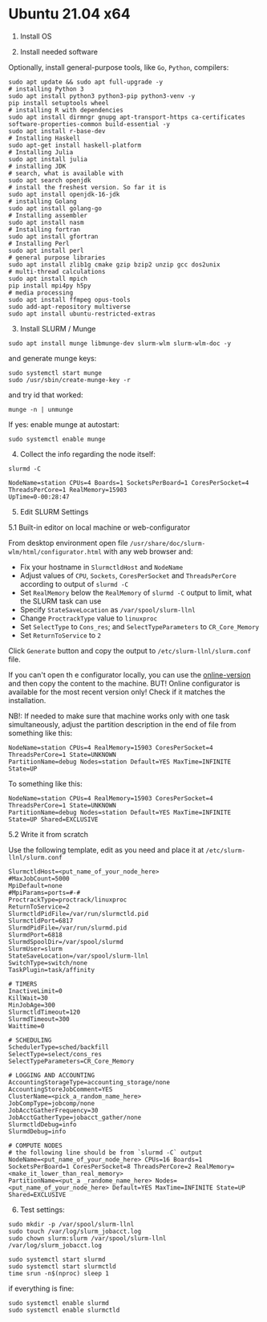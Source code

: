 # Ubuntu 21.04 x64
1. Install OS

2. Install needed software

  Optionally, install general-purpose tools, like `Go`, `Python`, compilers:

  ```
  sudo apt update && sudo apt full-upgrade -y
  # installing Python 3
  sudo apt install python3 python3-pip python3-venv -y
  pip install setuptools wheel
  # installing R with dependencies
  sudo apt install dirmngr gnupg apt-transport-https ca-certificates software-properties-common build-essential -y
  sudo apt install r-base-dev
  # Installing Haskell
  sudo apt-get install haskell-platform
  # Installing Julia
  sudo apt install julia
  # installing JDK
  # search, what is available with
  sudo apt search openjdk
  # install the freshest version. So far it is
  sudo apt install openjdk-16-jdk
  # installing Golang
  sudo apt install golang-go
  # Installing assembler
  sudo apt install nasm
  # Installing fortran
  sudo apt install gfortran
  # Installing Perl
  sudo apt install perl
  # general purpose libraries
  sudo apt install zlib1g cmake gzip bzip2 unzip gcc dos2unix
  # multi-thread calculations
  sudo apt install mpich
  pip install mpi4py h5py
  # media processing
  sudo apt install ffmpeg opus-tools
  sudo add-apt-repository multiverse
  sudo apt install ubuntu-restricted-extras
  ```

3. Install SLURM / Munge
```
sudo apt install munge libmunge-dev slurm-wlm slurm-wlm-doc -y
```
  and generate munge keys:
```
sudo systemctl start munge
sudo /usr/sbin/create-munge-key -r
```
and try id that worked:
```
munge -n | unmunge
```
If yes: enable munge at autostart:
```
sudo systemctl enable munge
```

4.  Collect the info regarding the node itself:

```
slurmd -C
```

```
NodeName=station CPUs=4 Boards=1 SocketsPerBoard=1 CoresPerSocket=4 ThreadsPerCore=1 RealMemory=15903
UpTime=0-00:28:47
```


5. Edit SLURM Settings

5.1 Built-in editor on local machine or web-configurator

  From desktop environment open file `/usr/share/doc/slurm-wlm/html/configurator.html` with any web browser and:
  - Fix your hostname in `SlurmctldHost` and `NodeName`
  - Adjust values of `CPU`, `Sockets`, `CoresPerSocket` and `ThreadsPerCore` according to output of `slurmd -C`
  - Set `RealMemory` below the `RealMemory` of `slurmd -C` output to limit, what the SLURM task can use
  - Specify `StateSaveLocation` as `/var/spool/slurm-llnl`
  - Change `ProctrackType` value to `linuxproc`
  - Set `SelectType` to `Cons_res`; and `SelectTypeParameters` to `CR_Core_Memory`
  - Set `ReturnToService` to `2`

  Click `Generate` button and copy the output to `/etc/slurm-llnl/slurm.conf` file.

  If you can't open th e configurator locally, you can use the [online-version](https://slurm.schedmd.com/configurator.html) and then copy the content to the machine. BUT! Online configurator is available for the most recent version only! Check if it matches the installation.

  NB!: If needed to make sure that machine works only with one task simultaneously, adjust the partition description in the end of file from something like this:

  ```
  NodeName=station CPUs=4 RealMemory=15903 CoresPerSocket=4 ThreadsPerCore=1 State=UNKNOWN
  PartitionName=debug Nodes=station Default=YES MaxTime=INFINITE State=UP
  ```

  To something like this:

  ```
  NodeName=station CPUs=4 RealMemory=15903 CoresPerSocket=4 ThreadsPerCore=1 State=UNKNOWN
  PartitionName=debug Nodes=station Default=YES MaxTime=INFINITE State=UP Shared=EXCLUSIVE
  ```

5.2 Write it from scratch

  Use the following template, edit as you need and place it at `/etc/slurm-llnl/slurm.conf`

  ```
  SlurmctldHost=<put_name_of_your_node_here>
  #MaxJobCount=5000
  MpiDefault=none
  #MpiParams=ports=#-#
  ProctrackType=proctrack/linuxproc
  ReturnToService=2
  SlurmctldPidFile=/var/run/slurmctld.pid
  SlurmctldPort=6817
  SlurmdPidFile=/var/run/slurmd.pid
  SlurmdPort=6818
  SlurmdSpoolDir=/var/spool/slurmd
  SlurmUser=slurm
  StateSaveLocation=/var/spool/slurm-llnl
  SwitchType=switch/none
  TaskPlugin=task/affinity

  # TIMERS
  InactiveLimit=0
  KillWait=30
  MinJobAge=300
  SlurmctldTimeout=120
  SlurmdTimeout=300
  Waittime=0

  # SCHEDULING
  SchedulerType=sched/backfill
  SelectType=select/cons_res
  SelectTypeParameters=CR_Core_Memory

  # LOGGING AND ACCOUNTING
  AccountingStorageType=accounting_storage/none
  AccountingStoreJobComment=YES
  ClusterName=<pick_a_random_name_here>
  JobCompType=jobcomp/none
  JobAcctGatherFrequency=30
  JobAcctGatherType=jobacct_gather/none
  SlurmctldDebug=info
  SlurmdDebug=info

  # COMPUTE NODES
  # the following line should be from `slurmd -C` output
  NodeName=<put_name_of_your_node_here> CPUs=16 Boards=1 SocketsPerBoard=1 CoresPerSocket=8 ThreadsPerCore=2 RealMemory=<make_it_lower_than_real_memory>
  PartitionName=<put_a _randome_name_here> Nodes=<put_name_of_your_node_here> Default=YES MaxTime=INFINITE State=UP Shared=EXCLUSIVE
  ```

6. Test settings:

```
sudo mkdir -p /var/spool/slurm-llnl
sudo touch /var/log/slurm_jobacct.log
sudo chown slurm:slurm /var/spool/slurm-llnl /var/log/slurm_jobacct.log
```

```
sudo systemctl start slurmd
sudo systemctl start slurmctld
time srun -n$(nproc) sleep 1
```

if everything is fine:
```
sudo systemctl enable slurmd
sudo systemctl enable slurmctld
```
